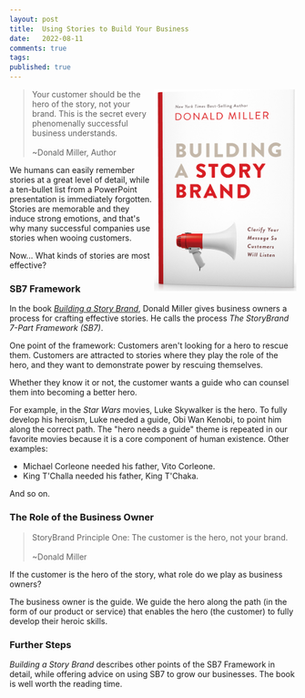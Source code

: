 ```yaml
---
layout: post
title:  Using Stories to Build Your Business
date:   2022-08-11
comments: true
tags: 
published: true
---
```

<img src="/images/building_a_story_brand.jpg" align="right" width="250" padding="10" alt="Building A Story Brand by Donald Miller" title="Building A Story Brand by Donald Miller" /> 

>Your customer should be the hero of the story, not your brand. This is the secret every phenomenally successful business understands.<br/><br/>~Donald Miller, Author 

We humans can easily remember stories at a great level of detail, while a ten-bullet list from a PowerPoint presentation is immediately forgotten. Stories are memorable and they induce strong emotions, and that's why many successful companies use stories when wooing customers.

Now... What kinds of stories are most effective?

<!--more-->

### SB7 Framework

In the book [_Building a Story Brand_](https://buildingastorybrand.com/), Donald Miller gives business owners a process for crafting effective stories. He calls the process _The StoryBrand 7-Part Framework (SB7)_.

One point of the framework: Customers aren't looking for a hero to rescue them. Customers are attracted to stories where they play the role of the hero, and they want to demonstrate power by rescuing themselves. 

Whether they know it or not, the customer wants a guide who can counsel them into becoming a better hero.

For example, in the _Star Wars_ movies, Luke Skywalker is the hero. To fully develop his heroism, Luke needed a guide, Obi Wan Kenobi, to point him along the correct path. The "hero needs a guide" theme is repeated in our favorite movies because it is a core component of human existence. Other examples:

* Michael Corleone needed his father, Vito Corleone.
* King T'Challa needed his father, King T'Chaka.

And so on.

### The Role of the Business Owner 

>StoryBrand Principle One: The customer is the hero, not your brand.<br/><br/>~Donald Miller

If the customer is the hero of the story, what role do we play as business owners?

The business owner is the guide. We guide the hero along the path (in the form of our product or service) that enables the hero (the customer) to fully develop their heroic skills.

### Further Steps

_Building a Story Brand_ describes other points of the SB7 Framework in detail, while offering advice on using SB7 to grow our businesses. The book is well worth the reading time.